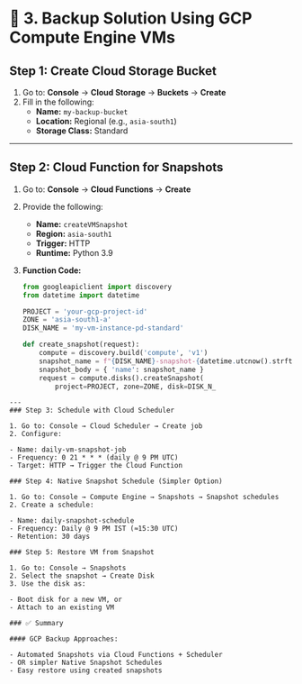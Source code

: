 # 🔹 3. Backup Solution Using GCP Compute Engine VMs

## Step 1: Create Cloud Storage Bucket

1. Go to: **Console** → **Cloud Storage** → **Buckets** → **Create**
2. Fill in the following:
   - **Name:** `my-backup-bucket`
   - **Location:** Regional (e.g., `asia-south1`)
   - **Storage Class:** Standard

---

## Step 2: Cloud Function for Snapshots

1. Go to: **Console** → **Cloud Functions** → **Create**
2. Provide the following:
   - **Name:** `createVMSnapshot`
   - **Region:** `asia-south1`
   - **Trigger:** HTTP
   - **Runtime:** Python 3.9

3. **Function Code:**

   ```python
   from googleapiclient import discovery
   from datetime import datetime

   PROJECT = 'your-gcp-project-id'
   ZONE = 'asia-south1-a'
   DISK_NAME = 'my-vm-instance-pd-standard'

   def create_snapshot(request):
       compute = discovery.build('compute', 'v1')
       snapshot_name = f"{DISK_NAME}-snapshot-{datetime.utcnow().strftime('%Y%m%d%H%M%S')}"
       snapshot_body = { 'name': snapshot_name }
       request = compute.disks().createSnapshot(
           project=PROJECT, zone=ZONE, disk=DISK_N_
```
---
### Step 3: Schedule with Cloud Scheduler

1. Go to: Console → Cloud Scheduler → Create job
2. Configure:

- Name: daily-vm-snapshot-job
- Frequency: 0 21 * * * (daily @ 9 PM UTC)
- Target: HTTP → Trigger the Cloud Function

### Step 4: Native Snapshot Schedule (Simpler Option)

1. Go to: Console → Compute Engine → Snapshots → Snapshot schedules
2. Create a schedule:

- Name: daily-snapshot-schedule
- Frequency: Daily @ 9 PM IST (≈15:30 UTC)
- Retention: 30 days

### Step 5: Restore VM from Snapshot

1. Go to: Console → Snapshots
2. Select the snapshot → Create Disk
3. Use the disk as:
   
- Boot disk for a new VM, or
- Attach to an existing VM

### ✅ Summary

#### GCP Backup Approaches:

- Automated Snapshots via Cloud Functions + Scheduler
- OR simpler Native Snapshot Schedules
- Easy restore using created snapshots


